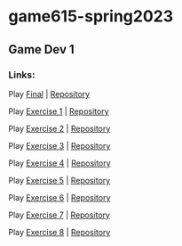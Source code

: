 # game615-spring2023
 ## Game Dev 1
 ### Links:
 
 Play [Final](https://senseicanada.github.io/game615-spring2023/final/play/) | [Repository](https://senseicanada.github.io/game615-spring2023/)
 
Play [Exercise 1](https://senseicanada.github.io/game615-spring2023/exercises/exercise01/play/) | [Repository](https://senseicanada.github.io/game615-spring2023/exercises/exercise01/)
 
Play [Exercise 2](https://senseicanada.github.io/game615-spring2023/exercises/exercise02/play/) | [Repository](https://senseicanada.github.io/game615-spring2023/exercises/exercise02/)
 
Play [Exercise 3](https://raltshunter.github.io/game615-spring2023-03/exercise03/play/) | [Repository](https://raltshunter.github.io/game615-spring2023-03/exercise03/)
 
Play [Exercise 4](https://senseicanada.github.io/game615-spring2023-04/exercise04/play/) | [Repository](https://senseicanada.github.io/game615-spring2023-04/exercise04/)
 
Play [Exercise 5](https://lemosadam.github.io/game615-spring2023-05/exercise05/play/) | [Repository](https://lemosadam.github.io/game615-spring2023-05/exercise05/)
 
Play [Exercise 6](https://senseicanada.github.io/game615-spring2023-06/play/) | [Repository](https://senseicanada.github.io/game615-spring2023-06/)
 
Play [Exercise 7](https://tasallin.github.io/game615-spring2023-07/play) | [Repository](https://tasallin.github.io/game615-spring2023-07/)
 
Play [Exercise 8](https://senseicanada.github.io/game615-spring2023-08/play/) | [Repository](https://senseicanada.github.io/game615-spring2023-08/)
 
 
